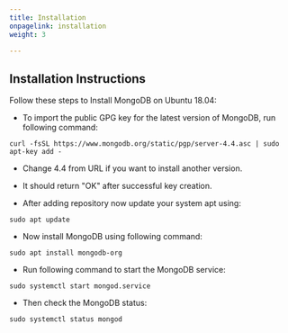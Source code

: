 ```yaml
---
title: Installation
onpagelink: installation
weight: 3

---
```


Installation Instructions
-------------------------

Follow these steps to Install MongoDB on Ubuntu 18.04:

- To import the public GPG key for the latest version of MongoDB, run following command:
 
 ```
curl -fsSL https://www.mongodb.org/static/pgp/server-4.4.asc | sudo apt-key add -
```

- Change 4.4 from URL if you want to install another version.
- It should return "OK" after successful key creation.
 
- After adding repository now update your system apt using:
 
 ```
sudo apt update
```

- Now install MongoDB using following command:
 
 ```
sudo apt install mongodb-org
```

- Run following command to start the MongoDB service:
 
 ```
sudo systemctl start mongod.service
```

- Then check the MongoDB status:
 
 ```
sudo systemctl status mongod
```